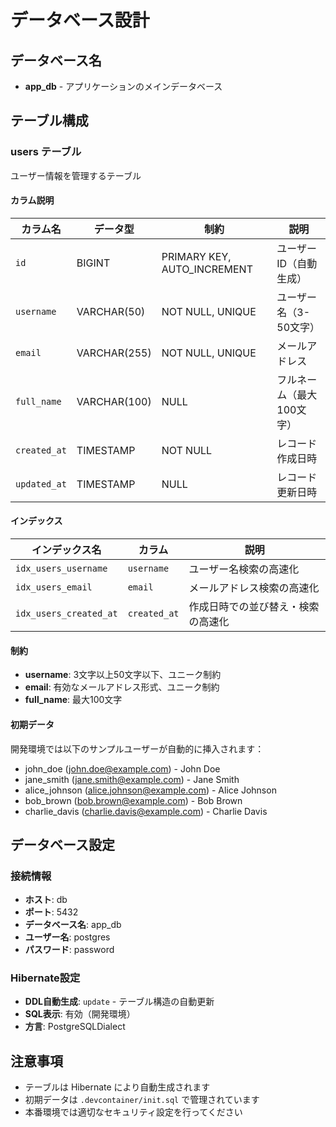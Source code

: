 # データベース設計

## データベース名
- **app_db** - アプリケーションのメインデータベース

## テーブル構成

### users テーブル
ユーザー情報を管理するテーブル

#### カラム説明

| カラム名 | データ型 | 制約 | 説明 |
|---------|---------|------|------|
| `id` | BIGINT | PRIMARY KEY, AUTO_INCREMENT | ユーザーID（自動生成） |
| `username` | VARCHAR(50) | NOT NULL, UNIQUE | ユーザー名（3-50文字） |
| `email` | VARCHAR(255) | NOT NULL, UNIQUE | メールアドレス |
| `full_name` | VARCHAR(100) | NULL | フルネーム（最大100文字） |
| `created_at` | TIMESTAMP | NOT NULL | レコード作成日時 |
| `updated_at` | TIMESTAMP | NULL | レコード更新日時 |

#### インデックス

| インデックス名 | カラム | 説明 |
|---------------|-------|------|
| `idx_users_username` | `username` | ユーザー名検索の高速化 |
| `idx_users_email` | `email` | メールアドレス検索の高速化 |
| `idx_users_created_at` | `created_at` | 作成日時での並び替え・検索の高速化 |

#### 制約
- **username**: 3文字以上50文字以下、ユニーク制約
- **email**: 有効なメールアドレス形式、ユニーク制約
- **full_name**: 最大100文字

#### 初期データ
開発環境では以下のサンプルユーザーが自動的に挿入されます：
- john_doe (john.doe@example.com) - John Doe
- jane_smith (jane.smith@example.com) - Jane Smith
- alice_johnson (alice.johnson@example.com) - Alice Johnson
- bob_brown (bob.brown@example.com) - Bob Brown
- charlie_davis (charlie.davis@example.com) - Charlie Davis

## データベース設定

### 接続情報
- **ホスト**: db
- **ポート**: 5432
- **データベース名**: app_db
- **ユーザー名**: postgres
- **パスワード**: password

### Hibernate設定
- **DDL自動生成**: `update` - テーブル構造の自動更新
- **SQL表示**: 有効（開発環境）
- **方言**: PostgreSQLDialect

## 注意事項
- テーブルは Hibernate により自動生成されます
- 初期データは `.devcontainer/init.sql` で管理されています
- 本番環境では適切なセキュリティ設定を行ってください